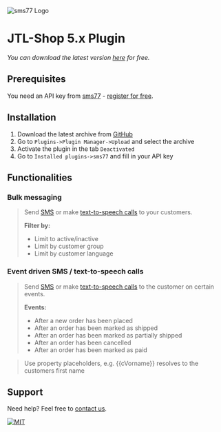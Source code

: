 ![sms77 Logo](https://www.sms77.io/wp-content/uploads/2019/07/sms77-Logo-400x79.png "sms77 Logo")

# JTL-Shop 5.x Plugin
*You can download the latest version [here](https://github.com/sms77io/jtl5) for free.*

## Prerequisites
You need an API key from [sms77](https://www.sms77.io) - [register for free](https://app.sms77.io/anmelden).

## Installation
1. Download the latest archive from [GitHub](https://github.com/sms77io/jtl5/releases/sms77_jtl5.zip)
2. Go to `Plugins->Plugin Manager->Upload` and select the archive
3. Activate the plugin in the tab `Deactivated`
4. Go to `Installed plugins->sms77` and fill in your API key

## Functionalities
### Bulk messaging
> Send [SMS](https://www.sms77.io/en/products/send-sms/) or make [text-to-speech calls](https://www.sms77.io/en/products/voice/) to your customers.
> 
> **Filter by:**
> - Limit to active/inactive
> - Limit by customer group
> - Limit by customer language


### Event driven SMS / text-to-speech calls
> Send [SMS](https://www.sms77.io/en/products/send-sms/) or make [text-to-speech calls](https://www.sms77.io/en/products/voice/) to the customer on certain events.
>
> **Events:**
> - After a new order has been placed
> - After an order has been marked as shipped
> - After an order has been marked as partially shipped
> - After an order has been cancelled
> - After an order has been marked as paid

> Use property placeholders, e.g. {{cVorname}} resolves to the customers first name

## Support

Need help? Feel free to [contact us](https://www.sms77.io/en/company/contact/).

[![MIT](https://img.shields.io/badge/License-MIT-teal.svg)](LICENSE)
